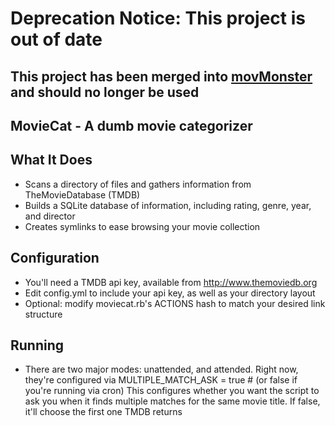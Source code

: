 Deprecation Notice: This project is out of date
===============================================
## This project has been merged into [movMonster](http://github.com/sectioneight/movmonster) and should no longer be used

MovieCat - A dumb movie categorizer
-----------------------------------

## What It Does
* Scans a directory of files and gathers information from TheMovieDatabase (TMDB)
* Builds a SQLite database of information, including rating, genre, year, and director
* Creates symlinks to ease browsing your movie collection

## Configuration
* You'll need a TMDB api key, available from http://www.themoviedb.org
* Edit config.yml to include your api key, as well as your directory layout
* Optional: modify moviecat.rb's ACTIONS hash to match your desired link structure

## Running
* There are two major modes: unattended, and attended.
  Right now, they're configured via
    MULTIPLE_MATCH_ASK = true # (or false if you're running via cron)
  This configures whether you want the script to ask you when it finds multiple
  matches for the same movie title. If false, it'll choose the first one TMDB returns

